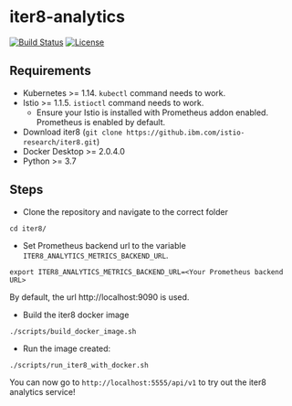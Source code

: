 # iter8-analytics

[![Build Status](https://travis.ibm.com/istio-research/iter8.svg?token=PbqjhFTz8kmzqqC9jUkr&branch=master)](https://travis.ibm.com/istio-research/iter8) [![License](https://img.shields.io/badge/License-Apache%202.0-blue.svg)](LICENSE)

## Requirements

* Kubernetes >= 1.14. `kubectl` command needs to work.
* Istio >= 1.1.5. `istioctl` command needs to work.
  + Ensure your Istio is installed with Prometheus addon enabled. Prometheus is enabled by default.
* Download iter8 (`git clone https://github.ibm.com/istio-research/iter8.git`)
* Docker Desktop >= 2.0.4.0
* Python >= 3.7

## Steps

* Clone the repository and navigate to the correct folder
```
cd iter8/
```
* Set Prometheus backend url to the variable `ITER8_ANALYTICS_METRICS_BACKEND_URL`.
```
export ITER8_ANALYTICS_METRICS_BACKEND_URL=<Your Prometheus backend URL>
```
By default, the url http://localhost:9090 is used.
* Build the iter8 docker image
```
./scripts/build_docker_image.sh
```
* Run the image created:
```
./scripts/run_iter8_with_docker.sh
```

You can now go to `http://localhost:5555/api/v1` to try out the iter8 analytics service!
